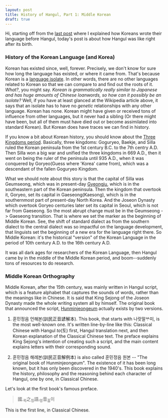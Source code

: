```yaml
---
layout: post
title: History of Hangul, Part 1: Middle Korean
draft: true
---
```


Hi, starting off from the [last post](https://mujjingun.github.io/blog/How-was-Korean-written/) where I explained how Koreans wrote their language before Hangul, today's post is about how Hangul was like right after its birth.

### History of the Korean Language (and Korea)

Korean has existed since, well, forever. Precisely, we don't know for sure how long the language has existed, or where it came from. That's because Korean is a [language isolate](https://en.wikipedia.org/wiki/Language_isolate). In other words, there are no other languages related to Korean so that we can compare to and find out the roots of it. *What?*, you might say. *Korean is grammatically really similar to Japanese and has huge amounts of Chinese loanwords, so how can it possibly be an isolate?* Well, if you have at least glanced at the Wikipedia article above, it says that an isolate has to have no *genetic* relationships with any other language. Korean has none. Korean might have given or received tons of influence from other languages, but it never had a sibling (Or there might have been, but all of them must have died out or become assimilated into standard Korean). But Korean does have traces we can find in history.

If you know a bit about Korean history, you should know about the [Three Kingdoms period](https://en.wikipedia.org/wiki/Three_Kingdoms_of_Korea). Basically, three kingdoms: Goguryeo, Baekje, and Silla ruled the Korean peninsula from the 1st century B.C. to the 7th centry A.D. Then Silla won a big war and unified the three kingdoms in 669 A.D., then it went on being the ruler of the peninsula until 935 A.D., when it was conquered by Goryeo(Guess where 'Korea' came from), which was a descendant of the fallen Goguryeo Kingdom.

What we should note about this story is that the capital of Silla was Geumseong, which was in present-day [Gyeongju](https://en.wikipedia.org/wiki/Gyeongju), which is in the southeastern part of the Korean peninsula. Then the kingdom that overtook it, Goryeo, set its capital in Gaeseong(Kaesong), which is in the southernmost part of present-day North Korea. And the Joseon Dynasty which overtook Goryeo centuries later set its capital in Seoul, which is not far from Gaeseong. So the most abrupt change must be in the Geumseong -> Gaeseong transition. That is where we set the marker as the beginning of Middle Korean. See, the shift of standard dialect as from the southern dialect to the central dialect was so impactful on the language development, that linguists set the beginning of a new era for the language right there. So Middle Korean: it's the historical "version" of the Korean Language in the period of 10th century A.D. to the 16th century A.D.

It was all dark ages for researchers of the Korean Language, then Hangul came by in the middle of the Middle Korean period, and boom--suddenly tons of resources to do research.

### Middle Korean Orthography

Middle Korean, after the 15th century, was mainly written in Hangul script, which is a feature alphabet that captures the sounds of words, rather than the meanings like in Chinese. It is said that King Sejong of the Joseon Dynasty made the whole writing system all by himself. The original book that announced the script, [Hunminjeongeum](https://en.wikipedia.org/wiki/Hunminjeongeum) actually exists by two versions.

1. 훈민정음 언해본(訓民正音諺解本). This book, that starts with 나랏말ᄊᆞ미, is the most well-known one. It's written line-by-line like this: Classical Chinese with Hangul *to*(토) first, Hangul translation next, and then Korean explanation of the Classical Chinese text. The preface explains King Sejong's intention of creating such a script, and the main content explains letters with their corresponding sound.

2. 훈민정음 해례본(訓民正音解例本) is also called 훈민정음 원본 -- "The original book of Hunminjeongeum". The existence of it has been long known, but it has only been discovered in the 1940's. This book explains the history, philosophy and the reasoning behind each character of Hangul, one by one, in Classical Chinese.

Let's look at the first book's famous preface.

> 國<sub>귁〮</sub>之<sub>징</sub>語<sub>엉〯</sub>音<sub>ᅙᅳᆷ</sub>이

This is the first line, in Classical Chinese. 

